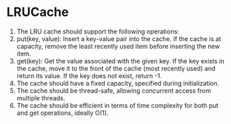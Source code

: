 # LRUCache

1. The LRU cache should support the following operations:
2. put(key, value): Insert a key-value pair into the cache. If the cache is at capacity, remove the least recently used item before inserting the new item.
3. get(key): Get the value associated with the given key. If the key exists in the cache, move it to the front of the cache (most recently used) and return its value. If the key does not exist, return -1.
4. The cache should have a fixed capacity, specified during initialization.
5. The cache should be thread-safe, allowing concurrent access from multiple threads.
6. The cache should be efficient in terms of time complexity for both put and get operations, ideally O(1).